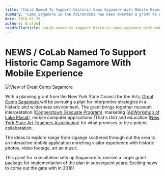 ```yaml
---
title: "CoLab Named To Support Historic Camp Sagamore With Mobile Experience"
summary: "Camp Sagamore in the Adirondaks has been awarded a grant to work with leading experts. CoLab is called on for mobile applications."
date: 2016-01-29
authors: [ralph]
readfullarticle: coLab-named-to-support-historic-camp-sagamore-with-mobile-experience
---
```


# NEWS / CoLab Named To Support Historic Camp Sagamore With Mobile Experience

<img src="/assets/img/blog/2016-01-29.jpg" class="center-element" alt="View of Great Camp Sagamore">

With a planning grant from the New York State Council for the Arts, [Great Camp Sagamore ](http://greatcampsagamore.org/) will be pursuing a plan for interpretive strategies in a historic and wilderness environment. The grant brings together museum interpretation ([Cooperstown Graduate Program](http://www.oneonta.edu/academics/cgp/)), marketing ([AdWorkshop of Lake Placid](https://www.adworkshop.com/lake-placid "Adirondack Integrated Marketing Agency | Adworkshop")), mobile computer applications (That's Us!) and education ([New York State Art Teachers Association](http://www.nysata.org/ "NYSATA Home")) for what promises to be a potent collaboration. 

The ideas to explore range from sigange scattered through out the area to an interactive mobile application enriching visitor experience with historic photos, video footage, art an music.  

This grant for consultation sets up Sagamore to receive a larger grant package for implementation of the plan in subsequent years. Exciting news to come out the gate with in 2016!
